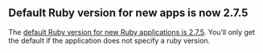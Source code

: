 ## Default Ruby version for new apps is now 2.7.5

The [default Ruby version for new Ruby applications is 2.7.5](https://devcenter.heroku.com/articles/ruby-support#default-ruby-version-for-new-apps). You’ll only get the default if the application does not specify a ruby version.
